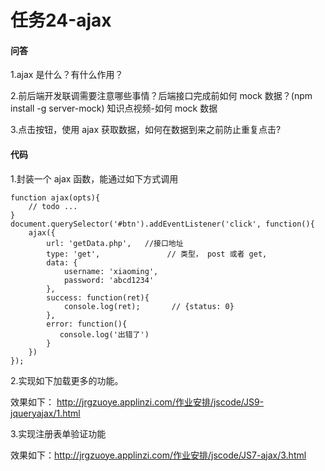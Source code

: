 # 任务24-ajax
#### 问答

1.ajax 是什么？有什么作用？

2.前后端开发联调需要注意哪些事情？后端接口完成前如何 mock 数据？(npm install -g server-mock) 知识点视频-如何 mock 数据


3.点击按钮，使用 ajax 获取数据，如何在数据到来之前防止重复点击?


#### 代码

1.封装一个 ajax 函数，能通过如下方式调用
```
function ajax(opts){
    // todo ...
}
document.querySelector('#btn').addEventListener('click', function(){
    ajax({
        url: 'getData.php',   //接口地址
        type: 'get',               // 类型， post 或者 get,
        data: {
            username: 'xiaoming',
            password: 'abcd1234'
        },
        success: function(ret){
            console.log(ret);       // {status: 0}
        },
        error: function(){
           console.log('出错了')
        }
    })
});
```
2.实现如下加载更多的功能。

效果如下： http://jrgzuoye.applinzi.com/作业安排/jscode/JS9-jqueryajax/1.html

3.实现注册表单验证功能

效果如下：http://jrgzuoye.applinzi.com/作业安排/jscode/JS7-ajax/3.html
